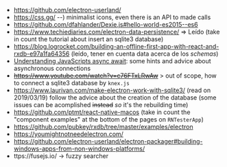 * https://github.com/electron-userland/
* https://css.gg/  --) minimalist icons, even there is an API to made calls
* https://github.com/dfahlander/Dexie.js#hello-world-es2015--es6
* https://www.techiediaries.com/electron-data-persistence/  => Leído  (take in count the tutorial about insert an sqlite3 database)
* https://blog.logrocket.com/building-an-offline-first-app-with-react-and-rxdb-e97a1fa64356  (leído, tener en cuenta data acerca de los _schemas_)
* [Understanding JavaScripts async await](https://ponyfoo.com/articles/understanding-javascript-async-await): some hints and advice about asynchronous connections
* ~~https://www.youtube.com/watch?v=c76FTxLRwAw~~  > out of scope, how to connect a sqlite3 database by `knex.js`
* https://www.laurivan.com/make-electron-work-with-sqlite3/ (read on 2019/03/19) follow the advice about the creation of the database (some issues can be acomplished ~~instead~~ _so_ it's the rebuilding time)
* https://github.com/ptmt/react-native-macos  (take in count the "component examples" at the bottom of the pages on `RNTesterApp`)
* https://github.com/pubkey/rxdb/tree/master/examples/electron  
* https://youmightnotneedelectron.com/
* https://github.com/electron-userland/electron-packager#building-windows-apps-from-non-windows-platforms/
* ttps://fusejs.io/  -> fuzzy searcher 